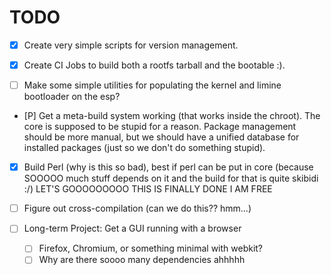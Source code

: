 # TODO

- [x] Create very simple scripts for version management.

- [x] Create CI Jobs to build both a rootfs tarball and the bootable :).
- [ ] Make some simple utilities for populating the kernel and limine
  bootloader on the esp?
- [P] Get a meta-build system working (that works inside the chroot). The
  core is supposed to be stupid for a reason. Package management should be more
  manual, but we should have a unified database for installed packages (just so
  we don't do something stupid).

- [x] Build Perl (why is this so bad), best if perl can be put in core (because
  SOOOOO much stuff depends on it and the build for that is quite skibidi :/)
  LET'S GOOOOOOOOO THIS IS FINALLY DONE I AM FREE

- [ ] Figure out cross-compilation (can we do this?? hmm...)

- [ ] Long-term Project: Get a GUI running with a browser
  - [ ] Firefox, Chromium, or something minimal with webkit?
  - [ ] Why are there soooo many dependencies ahhhhh
